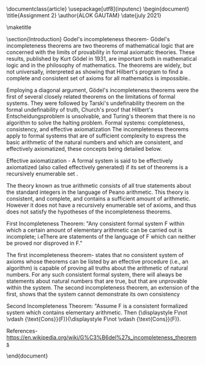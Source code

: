 \documentclass{article}
\usepackage[utf8]{inputenc}
\begin{document}
\title{Assignment 2}
\author{ALOK GAUTAM}
\date{july 2021}



\maketitle

\section{Introduction}
Godel's incompleteness theorem- Gödel's incompleteness theorems are two theorems of mathematical logic that are concerned with the limits of provability in formal axiomatic theories. These results, published by Kurt Gödel in 1931, are important both in mathematical logic and in the philosophy of mathematics. The theorems are widely, but not universally, interpreted as showing that Hilbert's program to find a complete and consistent set of axioms for all mathematics is impossible..

Employing a diagonal argument, Gödel's incompleteness theorems were the first of several closely related theorems on the limitations of formal systems. They were followed by Tarski's undefinability theorem on the formal undefinability of truth, Church's proof that Hilbert's Entscheidungsproblem is unsolvable, and Turing's theorem that there is no algorithm to solve the halting problem.
Formal systems: completeness, consistency, and effective axiomatization
The incompleteness theorems apply to formal systems that are of sufficient complexity to express the basic arithmetic of the natural numbers and which are consistent, and effectively axiomatized, these concepts being detailed below. 

Effective axiomatization - A formal system is said to be effectively axiomatized (also called effectively generated) if its set of theorems is a recursively enumerable set .

The theory known as true arithmetic consists of all true statements about the standard integers in the language of Peano arithmetic. This theory is consistent, and complete, and contains a sufficient amount of arithmetic. However it does not have a recursively enumerable set of axioms, and thus does not satisfy the hypotheses of the incompleteness theorems.

First Incompleteness Theorem: "Any consistent formal system F within which a certain amount of elementary arithmetic can be carried out is incomplete; i.eThere are statements of the language of F which can neither be proved nor disproved in F."

The first incompleteness theorem-  states that no consistent system of axioms whose theorems can be listed by an effective procedure (i.e., an algorithm) is capable of proving all truths about the arithmetic of natural numbers. For any such consistent formal system, there will always be statements about natural numbers that are true, but that are unprovable within the system. The second incompleteness theorem, an extension of the first, shows that the system cannot demonstrate its own consistency

Second Incompleteness Theorem: "Assume F is a consistent formalized system which contains elementary arithmetic. Then {\displaystyle F\not \vdash {\text{Cons}}(F)}{\displaystyle F\not \vdash {\text{Cons}}(F)}.

References- https://en.wikipedia.org/wiki/G%C3%B6del%27s_incompleteness_theorems

\end{document}
